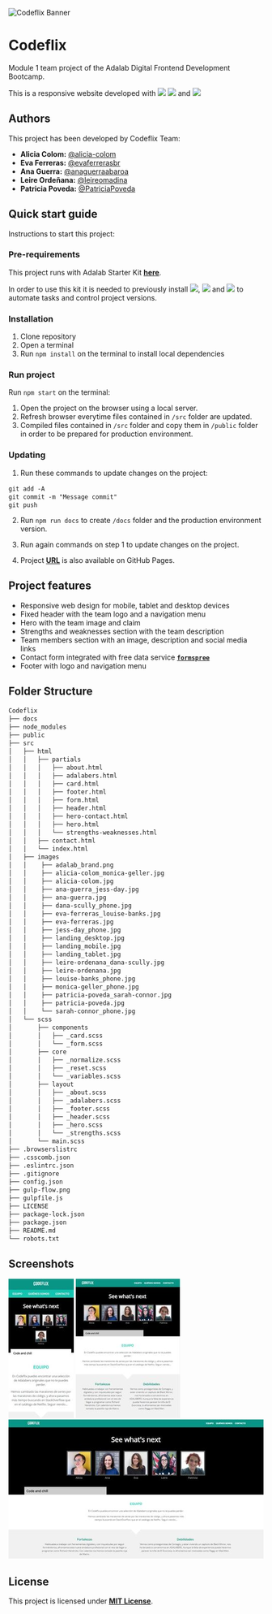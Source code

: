 ![Codeflix Banner](https://pro.sony/s3/2017/04/08151948/main-banner_1600x450.jpg)

# **Codeflix**

Module 1 team project of the Adalab Digital Frontend Development Bootcamp.

This is a responsive website developed with [<img src = "https://img.shields.io/badge/-HTML5-E34F26?style=flat&logo=html5&logoColor=white">](https://html.spec.whatwg.org/) [<img src = "https://img.shields.io/badge/-CSS3-1572B6?style=flat&logo=css3&logoColor=white">](https://www.w3.org/Style/CSS/) and [<img src="https://img.shields.io/badge/-SASS-cc6699?style=flat&logo=sass&logoColor=ffffff">](https://sass-lang.com/)

## **Authors**

This project has been developed by Codeflix Team:

- **Alicia Colom:** [@alicia-colom](https://github.com/alicia-colom)
- **Eva Ferreras:** [@evaferrerasbr](https://github.com/evaferrerasbr)
- **Ana Guerra:** [@anaguerraabaroa](https://github.com/anaguerraabaroa)
- **Leire Ordeñana:** [@leireomadina](https://github.com/leireomadina)
- **Patricia Poveda:** [@PatriciaPoveda](https://github.com/PatriciaPoveda)

## **Quick start guide**

Instructions to start this project:

### **Pre-requirements**

This project runs with Adalab Starter Kit [**here**](https://github.com/Adalab/adalab-web-starter-kit).

In order to use this kit it is needed to previously install [<img src="https://img.shields.io/badge/-node.js-339933?style=flat&logo=node.js&logoColor=white">](https://nodejs.org/es/), [<img src="https://img.shields.io/badge/-Git-F05032?style=flat&logo=git&logoColor=white">](https://git-scm.com/) and [<img src="https://img.shields.io/badge/-Gulp.js-CF4647?style=flat&logo=gulp&logoColor=white">](https://gulpjs.com/) to automate tasks and control project versions.

### **Installation**

1. Clone repository
2. Open a terminal
3. Run `npm install` on the terminal to install local dependencies

### **Run project**

Run `npm start` on the terminal:

1. Open the project on the browser using a local server.
2. Refresh browser everytime files contained in `/src` folder are updated.
3. Compiled files contained in `/src` folder and copy them in `/public` folder in order to be prepared for production environment.

### **Updating**

1. Run these commands to update changes on the project:

```
git add -A
git commit -m "Message commit"
git push
```

2. Run `npm run docs` to create `/docs` folder and the production environment version.

3. Run again commands on step 1 to update changes on the project.

4. Project **[URL](https://anaguerraabaroa.github.io/codeflix/)** is also available on GitHub Pages.

## **Project features**

- Responsive web design for mobile, tablet and desktop devices
- Fixed header with the team logo and a navigation menu
- Hero with the team image and claim
- Strengths and weaknesses section with the team description
- Team members section with an image, description and social media links
- Contact form integrated with free data service [**`formspree`**](https://formspree.io/)
- Footer with logo and navigation menu

## **Folder Structure**

```
Codeflix
├── docs
├── node_modules
├── public
├── src
│   ├── html
│   │   ├── partials
│   │   │   ├── about.html
│   │   │   ├── adalabers.html
│   │   │   ├── card.html
│   │   │   ├── footer.html
│   │   │   ├── form.html
│   │   │   ├── header.html
│   │   │   ├── hero-contact.html
│   │   │   ├── hero.html
│   │   │   └── strengths-weaknesses.html
│   │   ├── contact.html
│   │   └── index.html
│   ├── images
│   │    ├── adalab_brand.png
│   │    ├── alicia-colom_monica-geller.jpg
│   │    ├── alicia-colom.jpg
│   │    ├── ana-guerra_jess-day.jpg
│   │    ├── ana-guerra.jpg
│   │    ├── dana-scully_phone.jpg
│   │    ├── eva-ferreras_louise-banks.jpg
│   │    ├── eva-ferreras.jpg
│   │    ├── jess-day_phone.jpg
│   │    ├── landing_desktop.jpg
│   │    ├── landing_mobile.jpg
│   │    ├── landing_tablet.jpg
│   │    ├── leire-ordenana_dana-scully.jpg
│   │    ├── leire-ordenana.jpg
│   │    ├── louise-banks_phone.jpg
│   │    ├── monica-geller_phone.jpg
│   │    ├── patricia-poveda_sarah-connor.jpg
│   │    ├── patricia-poveda.jpg
│   │    └── sarah-connor_phone.jpg
│   └── scss
│       ├── components
│       │   ├── _card.scss
│       │   └── _form.scss
│       ├── core
│       │   ├── _normalize.scss
│       │   ├── _reset.scss
│       │   └── _variables.scss
│       ├── layout
│       │   ├── _about.scss
│       │   ├── _adalabers.scss
│       │   ├── _footer.scss
│       │   ├── _header.scss
│       │   ├── _hero.scss
│       │   └── _strengths.scss
│       └── main.scss
├── .browserslistrc
├── .csscomb.json
├── .eslintrc.json
├── .gitignore
├── config.json
├── gulp-flow.png
├── gulpfile.js
├── LICENSE
├── package-lock.json
├── package.json
├── README.md
└── robots.txt
```

## **Screenshots**

![Mobile version](./src/images/landing_mobile.jpg) ![Tablet version](./src/images/landing_tablet.jpg) ![Desktop version](./src/images/landing_desktop.jpg)

## **License**

This project is licensed under [**MIT License**](https://spdx.org/licenses/MIT.html).
